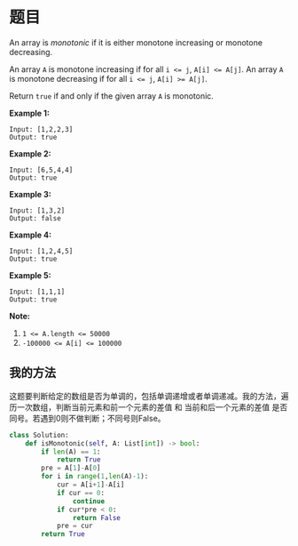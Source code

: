 # 题目

An array is *monotonic* if it is either monotone increasing or monotone decreasing.

An array `A` is monotone increasing if for all `i <= j`, `A[i] <= A[j]`. An array `A` is monotone decreasing if for all `i <= j`, `A[i] >= A[j]`.

Return `true` if and only if the given array `A` is monotonic.

 



**Example 1:**

```
Input: [1,2,2,3]
Output: true
```

**Example 2:**

```
Input: [6,5,4,4]
Output: true
```

**Example 3:**

```
Input: [1,3,2]
Output: false
```

**Example 4:**

```
Input: [1,2,4,5]
Output: true
```

**Example 5:**

```
Input: [1,1,1]
Output: true
```

 

**Note:**

1. `1 <= A.length <= 50000`
2. `-100000 <= A[i] <= 100000`

## 我的方法

这题要判断给定的数组是否为单调的，包括单调递增或者单调递减。我的方法，遍历一次数组，判断当前元素和前一个元素的差值 和 当前和后一个元素的差值 是否同号。若遇到0则不做判断；不同号则False。

```python
class Solution:
    def isMonotonic(self, A: List[int]) -> bool:
        if len(A) == 1:
            return True
        pre = A[1]-A[0]
        for i in range(1,len(A)-1):
            cur = A[i+1]-A[i]
            if cur == 0:
                continue
            if cur*pre < 0:
                return False
            pre = cur
        return True
```

